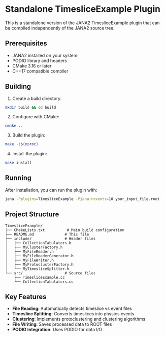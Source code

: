 # Standalone TimesliceExample Plugin

This is a standalone version of the JANA2 TimesliceExample plugin that can be compiled independently of the JANA2 source tree.

## Prerequisites

- JANA2 installed on your system
- PODIO library and headers
- CMake 3.16 or later
- C++17 compatible compiler

## Building

1. Create a build directory:
```bash
mkdir build && cd build
```

2. Configure with CMake:
```bash
cmake ..
```

3. Build the plugin:
```bash
make -j$(nproc)
```

4. Install the plugin:
```bash
make install
```

## Running

After installation, you can run the plugin with:

```bash
jana -Pplugins=TimesliceExample -Pjana:nevents=10 your_input_file.root
```

## Project Structure

```
TimesliceExample/
├── CMakeLists.txt          # Main build configuration
├── README.md              # This file
├── include/               # Header files
│   ├── CollectionTabulators.h
│   ├── MyClusterFactory.h
│   ├── MyFileReader.h
│   ├── MyFileReaderGenerator.h
│   ├── MyFileWriter.h
│   ├── MyProtoclusterFactory.h
│   └── MyTimesliceSplitter.h
└── src/                   # Source files
    ├── TimesliceExample.cc
    └── CollectionTabulators.cc
```

## Key Features

- **File Reading**: Automatically detects timeslice vs event files
- **Timeslice Splitting**: Converts timeslices into physics events
- **Clustering**: Implements protoclustering and clustering algorithms
- **File Writing**: Saves processed data to ROOT files
- **PODIO Integration**: Uses PODIO for data I/O
